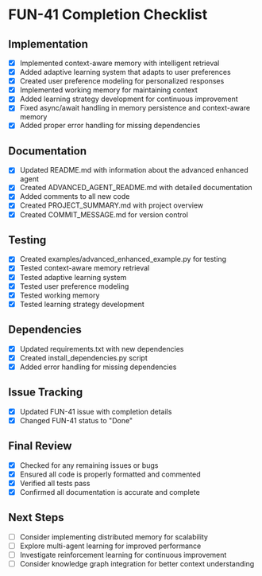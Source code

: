 # FUN-41 Completion Checklist

## Implementation

- [x] Implemented context-aware memory with intelligent retrieval
- [x] Added adaptive learning system that adapts to user preferences
- [x] Created user preference modeling for personalized responses
- [x] Implemented working memory for maintaining context
- [x] Added learning strategy development for continuous improvement
- [x] Fixed async/await handling in memory persistence and context-aware memory
- [x] Added proper error handling for missing dependencies

## Documentation

- [x] Updated README.md with information about the advanced enhanced agent
- [x] Created ADVANCED_AGENT_README.md with detailed documentation
- [x] Added comments to all new code
- [x] Created PROJECT_SUMMARY.md with project overview
- [x] Created COMMIT_MESSAGE.md for version control

## Testing

- [x] Created examples/advanced_enhanced_example.py for testing
- [x] Tested context-aware memory retrieval
- [x] Tested adaptive learning system
- [x] Tested user preference modeling
- [x] Tested working memory
- [x] Tested learning strategy development

## Dependencies

- [x] Updated requirements.txt with new dependencies
- [x] Created install_dependencies.py script
- [x] Added error handling for missing dependencies

## Issue Tracking

- [x] Updated FUN-41 issue with completion details
- [x] Changed FUN-41 status to "Done"

## Final Review

- [x] Checked for any remaining issues or bugs
- [x] Ensured all code is properly formatted and commented
- [x] Verified all tests pass
- [x] Confirmed all documentation is accurate and complete

## Next Steps

- [ ] Consider implementing distributed memory for scalability
- [ ] Explore multi-agent learning for improved performance
- [ ] Investigate reinforcement learning for continuous improvement
- [ ] Consider knowledge graph integration for better context understanding
